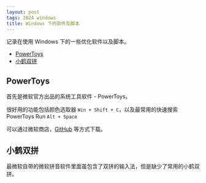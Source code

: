 ```yaml
---
layout: post
tags: 2024 windows
title: Windows 下的软件及脚本
---
```


记录在使用 Windows 下的一些优化软件以及脚本。

<!-- vim-markdown-toc GFM -->

- [PowerToys](#powertoys)
- [小鹤双拼](#小鹤双拼)

<!-- vim-markdown-toc -->

## PowerToys

首先是微软官方出品的系统工具软件 - PowerToys。

很好用的功能包括颜色选取器 `Win + Shift + C`，以及最常用的快速搜索 PowerToys Run `Alt + Space`

可以通过微软商店，[GitHub](https://github.com/microsoft/PowerToys) 等方式下载。

## 小鹤双拼

最微软自带的微软拼音软件里面虽包含了双拼的输入法，但是缺少了常用的小鹤双拼。
